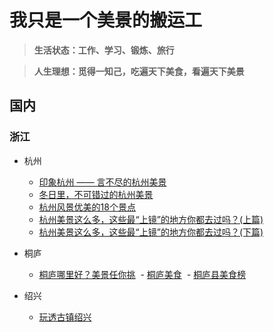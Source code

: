 # 我只是一个美景的搬运工

> **生活状态：工作、学习、锻炼、旅行**

> **人生理想：觅得一知己，吃遍天下美食，看遍天下美景**

## 国内

### 浙江

* 杭州
  - [印象杭州 —— 言不尽的杭州美景](http://bbs.tianya.cn/post-travel-453810-1.shtml)
  - [冬日里，不可错过的杭州美景](http://www.gotohz.com/raiders/lxyj/201601/t20160111_140131.shtml)
  - [杭州风景优美的18个景点](http://baijiahao.baidu.com/s?id=1574995555084159&wfr=spider&for=pc)
  - [杭州美景这么多，这些最“上镜”的地方你都去过吗？(上篇)](http://you.ctrip.com/travels/hangzhou14/3499567.html)
  - [杭州美景这么多，这些最“上镜”的地方你都去过吗？(下篇)](http://you.ctrip.com/travels/hangzhou14/3503051.html)

* 桐庐
  - [桐庐哪里好？美景任你挑](https://www.baidu.com/s?wd=%E6%A1%90%E5%BA%90%E7%BE%8E%E6%99%AF&pn=10&oq=%E6%A1%90%E5%BA%90%E7%BE%8E%E6%99%AF&ie=utf-8&usm=2&rsv_idx=1&rsv_pq=f96cbd73000519d7&rsv_t=2ab3yVCYdki5A%2BZcK%2FguBEIESDMefbTIc3tcx9kIaYTeafWErilAHhI5sjg&rsv_page=1)
  - [桐庐美食](http://www.tuniu.com/g3435/cuisine-0-0/)
  - [桐庐县美食榜](https://baijiahao.baidu.com/s?id=1576832722142960806&wfr=spider&for=pc)

* 绍兴
  - [玩透古镇绍兴](http://mp.weixin.qq.com/s/MbdrpZ0jC3crG0zavdFsEA)

